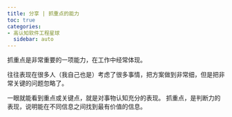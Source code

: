 ```yaml
---
title: 分享 | 抓重点的能力
toc: true
categories:
- 高认知软件工程星球
  sidebar: auto
---
```


抓重点是非常重要的一项能力，在工作中经常体现。

往往表现在很多人（我自己也是）考虑了很多事情，把方案做到非常细，但是把非常关键的问题忽略了。

一眼就能看到重点或关键点，就是对事物认知充分的表现。 抓重点，是判断力的表现，说明能在不同信息之间找到最有价值的信息。
